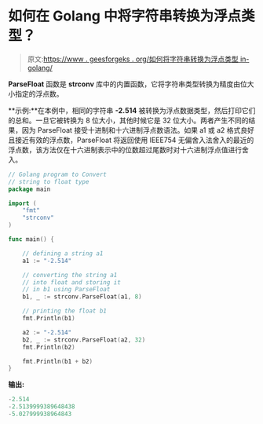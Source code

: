 # 如何在 Golang 中将字符串转换为浮点类型？

> 原文:[https://www . geesforgeks . org/如何将字符串转换为浮点类型 in-golang/](https://www.geeksforgeeks.org/how-to-convert-string-to-float-type-in-golang/)

**ParseFloat** 函数是 **strconv** 库中的内置函数，它将字符串类型转换为精度由位大小指定的浮点数。

**示例:**在本例中，相同的字符串 **-2.514** 被转换为浮点数据类型，然后打印它们的总和。一旦它被转换为 8 位大小，其他时候它是 32 位大小。两者产生不同的结果，因为 ParseFloat 接受十进制和十六进制浮点数语法。如果 a1 或 a2 格式良好且接近有效的浮点数，ParseFloat 将返回使用 IEEE754 无偏舍入法舍入的最近的浮点数，该方法仅在十六进制表示中的位数超过尾数时对十六进制浮点值进行舍入。

```go
// Golang program to Convert
// string to float type
package main

import (
    "fmt"
    "strconv"
)

func main() {

    // defining a string a1
    a1 := "-2.514"

    // converting the string a1 
    // into float and storing it
    // in b1 using ParseFloat
    b1, _ := strconv.ParseFloat(a1, 8)

    // printing the float b1
    fmt.Println(b1)

    a2 := "-2.514"
    b2, _ := strconv.ParseFloat(a2, 32)
    fmt.Println(b2)

    fmt.Println(b1 + b2)
}
```

**输出:**

```go
-2.514
-2.5139999389648438
-5.027999938964843

```